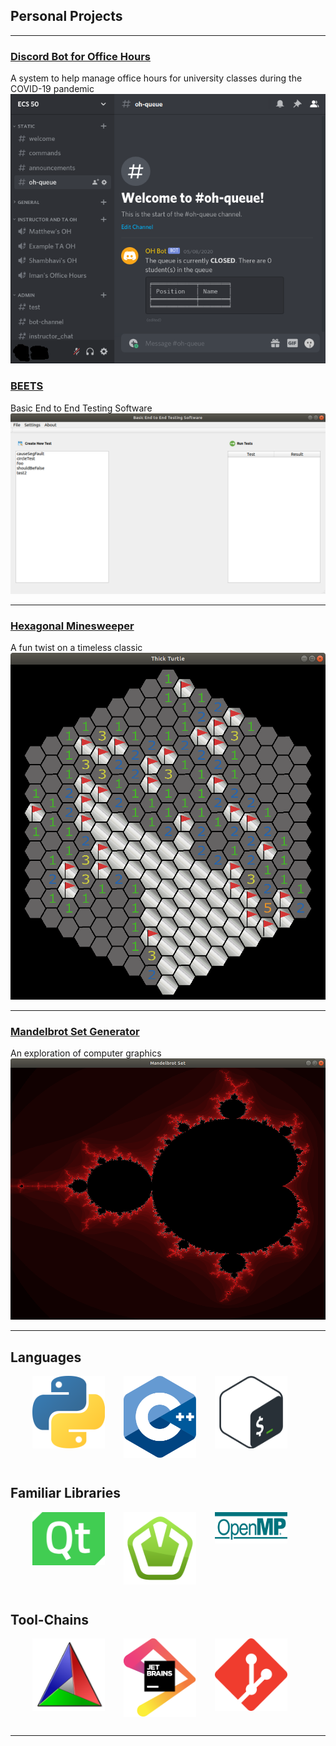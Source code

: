 
## Personal Projects 

---
### [Discord Bot for Office Hours](https://github.com/ECS-OH-Bot/OH-Bot)
A system to help manage office hours for university classes during the COVID-19 pandemic
<img src="images/png/discord_bot.png"/>


### [BEETS](https://github.com/stott531/BEETS)
Basic End to End Testing Software
<img src="images/png/BEETS_demo.png?raw=true"/>

---
### [Hexagonal Minesweeper](https://github.com/NoahRoseLedesma/thick-turtle)
A fun twist on a timeless classic
<img src="images/png/hex_minesweeper_demo.png?raw=true"/>

---
### [Mandelbrot Set Generator](https://github.com/stott531/MandelbrotGenerator)
An exploration of computer graphics
<img src="images/png/mandelbrot_demo.png?raw=true"/>

<style>
 .grid {
  display: flex;
 }
.col-1-3 {
  flex: 1;
}
.col-1-3:last-child {
  margin-left: 20px;
  margin-right: 20px;
}
.image_size_down img {
   float: left;
   min-height: 50px;
   width: 25%;
   display: flex;
   margin-left: 15px;
   margin-right: 15px;
   margin-bottom: 15px;
}
</style>

---

## Languages


<div class="grid">
    <div class="col-1-3 image_size_down">
      <img src="./images/png/python_logo.png">
      <img src="./images/svg/ISO_C++_Logo.svg">
      <img src="./images/svg/Bash_Logo_Colored.svg">
    </div>
</div>


## Familiar Libraries

<div class="grid">
   <div class="col-1-3 image_size_down">
      <img src="./images/svg/Qt_logo_2016.svg">
      <img src="./images/svg/sfml-icon.svg">
      <img src="./images/png/OpenMP_logo.png">
   </div>
</div>


## Tool-Chains

<div class="grid">
   <div class="col-1-3 image_size_down">
      <img src="./images/svg/Cmake.svg">
      <img src="./images/svg/JetBrains_Logo_2016.svg">
      <img src="./images/svg/git.svg">
   </div>
</div>


---

